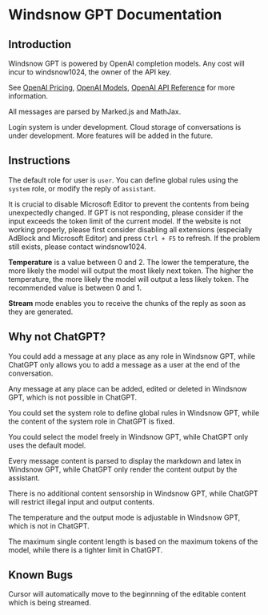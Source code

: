 # Windsnow GPT Documentation

## Introduction

Windsnow GPT is powered by OpenAI completion models. Any cost will incur to windsnow1024, the owner of the API key.

See [OpenAI Pricing](https://openai.com/pricing), [OpenAI Models](https://platform.openai.com/docs/models), [OpenAI API Reference](https://platform.openai.com/docs/api-reference/) for more information.

All messages are parsed by Marked.js and MathJax.

Login system is under development. Cloud storage of conversations is under development. More features will be added in the future.

## Instructions

The default role for user is `user`. You can define global rules using the `system` role, or modify the reply of `assistant`.

It is crucial to disable Microsoft Editor to prevent the contents from being unexpectedly changed. If GPT is not responding, please consider if the input exceeds the token limit of the current model. If the website is not working properly, please first consider disabling all extensions (especially AdBlock and Microsoft Editor) and press `Ctrl + F5` to refresh. If the problem still exists, please contact windsnow1024.

**Temperature** is a value between 0 and 2. The lower the temperature, the more likely the model will output the most likely next token. The higher the temperature, the more likely the model will output a less likely token. The recommended value is between 0 and 1.

**Stream** mode enables you to receive the chunks of the reply as soon as they are generated.

## Why not ChatGPT?

You could add a message at any place as any role in Windsnow GPT, while ChatGPT only allows you to add a message as a user at the end of the conversation.

Any message at any place can be added, edited or deleted in Windsnow GPT, which is not possible in ChatGPT.

You could set the system role to define global rules in Windsnow GPT, while the content of the system role in ChatGPT is fixed.

You could select the model freely in Windsnow GPT, while ChatGPT only uses the default model.

Every message content is parsed to display the markdown and latex in Windsnow GPT, while ChatGPT only render the content output by the assistant.

There is no additional content sensorship in Windsnow GPT, while ChatGPT will restrict illegal input and output contents.

The temperature and the output mode is adjustable in Windsnow GPT, which is not in ChatGPT.

The maximum single content length is based on the maximum tokens of the model, while there is a tighter limit in ChatGPT.

## Known Bugs

Cursor will automatically move to the beginnning of the editable content which is being streamed.
